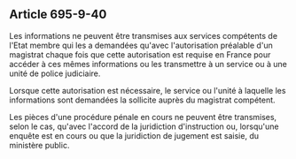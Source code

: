 Article 695-9-40
----
Les informations ne peuvent être transmises aux services compétents de l'Etat
membre qui les a demandées qu'avec l'autorisation préalable d'un magistrat
chaque fois que cette autorisation est requise en France pour accéder à ces
mêmes informations ou les transmettre à un service ou à une unité de police
judiciaire.

Lorsque cette autorisation est nécessaire, le service ou l'unité à laquelle les
informations sont demandées la sollicite auprès du magistrat compétent.

Les pièces d'une procédure pénale en cours ne peuvent être transmises, selon le
cas, qu'avec l'accord de la juridiction d'instruction ou, lorsqu'une enquête est
en cours ou que la juridiction de jugement est saisie, du ministère public.
